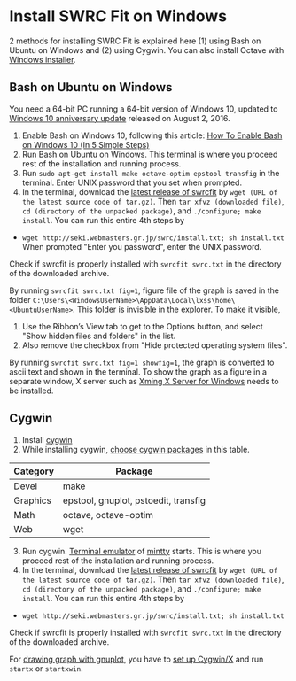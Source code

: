 # Install SWRC Fit on Windows

2 methods for installing SWRC Fit is explained here (1) using Bash on Ubuntu on Windows and (2) using Cygwin. You can also install Octave with [Windows installer](http://wiki.octave.org/http://wiki.octave.org/Octave_for_Microsoft_Windows#Installers_for_Microsoft_Windows).

## Bash on Ubuntu on Windows

You need a 64-bit PC running a 64-bit version of Windows 10, updated to [Windows 10 anniversary update](https://blogs.windows.com/windowsexperience/2016/08/02/how-to-get-the-windows-10-anniversary-update/) released on August 2, 2016.

1. Enable Bash on Windows 10, following this article: [How To Enable Bash on Windows 10 (In 5 Simple Steps)](http://www.omgubuntu.co.uk/2016/08/enable-bash-windows-10-anniversary-update)
2. Run Bash on Ubuntu on Windows. This terminal is where you proceed rest of the installation and running process.
3. Run `sudo apt-get install make octave-optim epstool transfig` in the terminal. Enter UNIX password that you set when prompted.
4. In the terminal, download the [latest release of swrcfit](https://github.com/sekika/swrcfit/releases) by `wget (URL of the latest source code of tar.gz)`. Then `tar xfvz (downloaded file)`, `cd (directory of the unpacked package)`, and `./configure; make install`. You can run this entire 4th steps by
 - `wget http://seki.webmasters.gr.jp/swrc/install.txt; sh install.txt`
When prompted "Enter you password", enter the UNIX password.

Check if swrcfit is properly installed with `swrcfit swrc.txt` in the
directory of the downloaded archive.

By running `swrcfit swrc.txt fig=1`, figure file of the graph is saved in the folder `C:\Users\<WindowsUserName>\AppData\Local\lxss\home\<UbuntuUserName>`.
This folder is invisible in the explorer. To make it visible,

1. Use the Ribbon’s View tab to get to the Options button, and select "Show hidden files and folders" in the list.
2. Also remove the checkbox from "Hide protected operating system files".

By running `swrcfit swrc.txt fig=1 showfig=1`, the graph is converted to ascii text and shown in the terminal.
To show the graph as a figure in a separate window, X server such as [Xming X Server for Windows](http://www.straightrunning.com/XmingNotes/) needs to be installed.

## Cygwin

1. Install [cygwin](https://www.cygwin.com/)
2. While installing cygwin, [choose cygwin packages](https://cygwin.com/cygwin-ug-net/setup-net.html#setup-packages) in this table.

  |Category|Package|
  |--------|-------|
  |Devel   |make   |
  |Graphics|epstool, gnuplot, pstoedit, transfig|
  |Math    |octave, octave-optim|
  |Web     |wget   |
3. Run cygwin. [Terminal emulator](http://en.wikipedia.org/wiki/Terminal_emulator) of [mintty](https://code.google.com/p/mintty/) starts. This is where you proceed rest of the installation and running process.
4. In the terminal, download the [latest release of swrcfit](https://github.com/sekika/swrcfit/releases) by `wget (URL of the latest source code of tar.gz)`. Then `tar xfvz (downloaded file)`, `cd (directory of the unpacked package)`, and `./configure; make install`. You can run this entire 4th steps by
 - `wget http://seki.webmasters.gr.jp/swrc/install.txt; sh install.txt`

Check if swrcfit is properly installed with `swrcfit swrc.txt` in the
directory of the downloaded archive.

For [drawing graph with gnuplot](graph.md), you have to
[set up Cygwin/X](http://x.cygwin.com/docs/ug/setup.html) and run `startx` or
`startxwin`.
